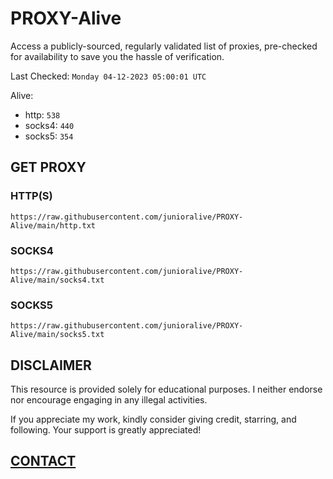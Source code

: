 # PROXY-Alive

Access a publicly-sourced, regularly validated list of proxies, pre-checked for availability to save you the hassle of verification.

Last Checked: `Monday 04-12-2023 05:00:01 UTC`

Alive:
- http: `538`
- socks4: `440`
- socks5: `354`

## GET PROXY

### HTTP(S)

```https://raw.githubusercontent.com/junioralive/PROXY-Alive/main/http.txt```

### SOCKS4

```https://raw.githubusercontent.com/junioralive/PROXY-Alive/main/socks4.txt```

### SOCKS5

```https://raw.githubusercontent.com/junioralive/PROXY-Alive/main/socks5.txt```

## DISCLAIMER

This resource is provided solely for educational purposes. I neither endorse nor encourage engaging in any illegal activities.

If you appreciate my work, kindly consider giving credit, starring, and following. Your support is greatly appreciated! 

## [CONTACT](https://t.me/TheJuniorAlive)
